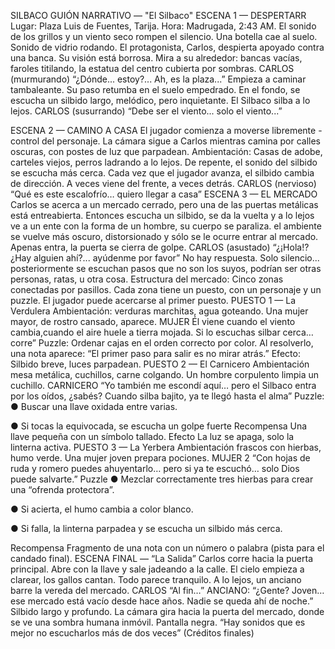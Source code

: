 SILBACO
GUIÓN NARRATIVO — "El Silbaco"
ESCENA 1 — DESPERTARR
Lugar: Plaza Luis de Fuentes, Tarija.
Hora: Madrugada, 2:43 AM.
El sonido de los grillos y un viento seco rompen el silencio.
Una botella cae al suelo.
Sonido de vidrio rodando.
El protagonista, Carlos, despierta apoyado contra una banca.
Su visión está borrosa. Mira a su alrededor: bancas vacías, faroles titilando, la estatua del centro cubierta por sombras.
CARLOS
(murmurando) “¿Dónde... estoy?... Ah, es la plaza...”
Empieza a caminar tambaleante. Su paso retumba en el suelo empedrado.
En el fondo, se escucha un silbido largo, melódico, pero inquietante.
El Silbaco silba a lo lejos.
CARLOS 
(susurrando) “Debe ser el viento... solo el viento...”

ESCENA 2 — CAMINO A CASA
El jugador comienza a moverse libremente - control del personaje.
La cámara sigue a Carlos mientras camina por calles oscuras, con postes de luz que parpadean.
Ambientación:
Casas de adobe, carteles viejos, perros ladrando a lo lejos.
De repente, el sonido del silbido se escucha más cerca.
Cada vez que el jugador avanza, el silbido cambia de dirección.
 A veces viene del frente, a veces detrás.
CARLOS
(nervioso) “Qué es este escalofrío… quiero llegar a casa”
ESCENA 3 — EL MERCADO
Carlos se acerca a un mercado cerrado, pero una de las puertas metálicas está entreabierta. Entonces escucha un silbido, se da la vuelta y a lo lejos ve a un ente con la forma de un hombre, su cuerpo se paraliza. el ambiente se vuelve más oscuro, distorsionado y sólo se le ocurre entrar al mercado.
Apenas entra, la puerta se cierra de golpe.
CARLOS
 (asustado) “¿¡Hola!? ¿Hay alguien ahí?... ayúdenme por favor”
No hay respuesta. Solo silencio... posteriormente se escuchan pasos que no son los suyos, podrían ser otras personas, ratas, u otra cosa.
Estructura del mercado: 
Cinco zonas conectadas por pasillos.
Cada zona tiene un puesto, con un personaje y un puzzle.
El jugador puede acercarse al primer puesto. 
PUESTO 1 — La Verdulera
Ambientación: verduras marchitas, agua goteando.
Una mujer mayor, de rostro cansado, aparece.
MUJER
Él viene cuando el viento cambia,cuando el aire huele a tierra mojada.
Si lo escuchas silbar cerca… corre”
Puzzle:
Ordenar cajas en el orden correcto por color.
Al resolverlo, una nota aparece:
“El primer paso para salir es no mirar atrás.”
Efecto:
Silbido breve, luces parpadean.
PUESTO 2 — El Carnicero
Ambientación
mesa metálica, cuchillos, carne colgando.
 Un hombre corpulento limpia un cuchillo.
CARNICERO
“Yo también me escondí aquí… pero el Silbaco entra por los oídos, ¿sabés?
 Cuando silba bajito, ya te llegó hasta el alma”
Puzzle:
●	Buscar una llave oxidada entre varias.

●	Si tocas la equivocada, se escucha un golpe fuerte
Recompensa
 Una llave pequeña con un símbolo tallado.
 Efecto
 La luz se apaga, solo la linterna activa.
PUESTO 3 — La Yerbera
Ambientación
frascos con hierbas, humo verde.
 Una mujer joven prepara pociones.
MUJER 2
“Con hojas de ruda y romero puedes ahuyentarlo…
 pero si ya te escuchó… solo Dios puede salvarte.”
Puzzle
●	Mezclar correctamente tres hierbas para crear una “ofrenda protectora”.

●	Si acierta, el humo cambia a color blanco.

●	Si falla, la linterna parpadea y se escucha un silbido más cerca.

Recompensa
 Fragmento de una nota con un número o palabra (pista para el candado final).
ESCENA FINAL — “La Salida”
Carlos corre hacia la puerta principal.
Abre con la llave y sale jadeando a la calle.
El cielo empieza a clarear, los gallos cantan.
 Todo parece tranquilo.
A lo lejos, un anciano barre la vereda del mercado.
CARLOS
“Al fin…”
ANCIANO:
“¿Gente? Joven… ese mercado está vacío desde hace años. Nadie se queda ahí de noche.”
Silbido largo y profundo.
 La cámara gira hacia la puerta del mercado, donde se ve una sombra humana inmóvil.
Pantalla negra.
“Hay sonidos que es mejor no escucharlos más de dos veces”
(Créditos finales)




